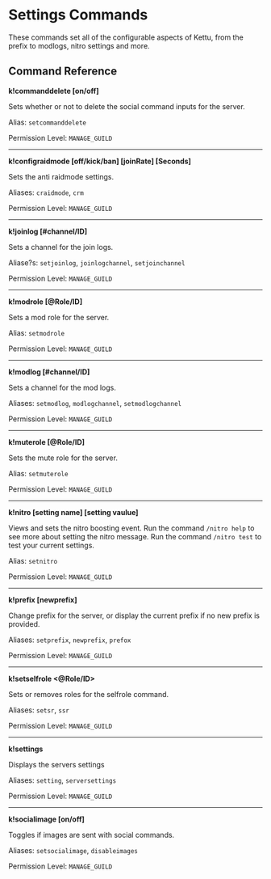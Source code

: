 # Settings Commands

These commands set all of the configurable aspects of Kettu, from the prefix to modlogs, nitro settings and more.

## Command Reference

**k!commanddelete [on/off]**

Sets whether or not to delete the social command inputs for the server.

Alias: `setcommanddelete`

Permission Level: `MANAGE_GUILD`

-----------

**k!configraidmode [off/kick/ban] [joinRate] [Seconds]**

Sets the anti raidmode settings.

Aliases: `craidmode`, `crm`

Permission Level: `MANAGE_GUILD`

-----------

**k!joinlog [#channel/ID]**

Sets a channel for the join logs.

Aliase?s: `setjoinlog`, `joinlogchannel`, `setjoinchannel`

Permission Level: `MANAGE_GUILD`

----------

**k!modrole [@Role/ID]**

Sets a mod role for the server.

Alias: `setmodrole`

Permission Level: `MANAGE_GUILD`

-----------

**k!modlog [#channel/ID]**

Sets a channel for the mod logs.

Aliases: `setmodlog`, `modlogchannel`, `setmodlogchannel`

Permission Level: `MANAGE_GUILD`

-----------

**k!muterole [@Role/ID]**

Sets the mute role for the server.

Alias: `setmuterole`

Permission Level: `MANAGE_GUILD`

-----------

**k!nitro [setting name] [setting vaulue]**

Views and sets the nitro boosting event. Run the command `/nitro help` to see more about setting the nitro message. Run the command `/nitro test` to test your current settings.

Alias: `setnitro`

Permission Level: `MANAGE_GUILD`

-----------

**k!prefix [newprefix]**

Change prefix for the server, or display the current prefix if no new prefix is provided.

Aliases: `setprefix`, `newprefix`, `prefox`

Permission Level: `MANAGE_GUILD`

-----------

**k!setselfrole <@Role/ID>**

Sets or removes roles for the selfrole command.

Aliases: `setsr`, `ssr`

Permission Level: `MANAGE_GUILD`

-----------

**k!settings**

Displays the servers settings

Aliases: `setting`, `serversettings`

Permission Level: `MANAGE_GUILD`

-----------

**k!socialimage [on/off]**

Toggles if images are sent with social commands.

Aliases: `setsocialimage`, `disableimages`

Permission Level: `MANAGE_GUILD`
